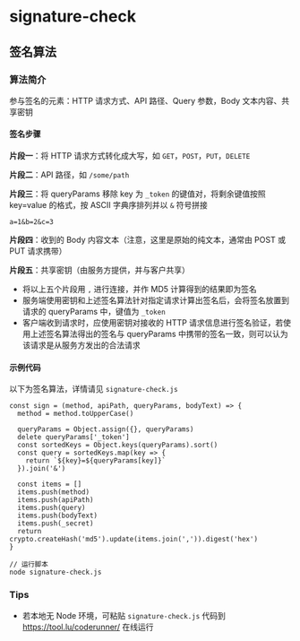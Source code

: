 # signature-check

## 签名算法
### 算法简介
参与签名的元素：HTTP 请求方式、API 路径、Query 参数，Body 文本内容、共享密钥

#### 签名步骤
**片段一**：将 HTTP 请求方式转化成大写，如 `GET`，`POST`，`PUT`，`DELETE`

**片段二**：API 路径，如 `/some/path`

**片段三**：将 queryParams 移除 key 为 `_token` 的键值对，将剩余键值按照 key=value 的格式，按 ASCII 字典序排列并以 `&` 符号拼接

```
a=1&b=2&c=3
```

**片段四**：收到的 Body 内容文本（注意，这里是原始的纯文本，通常由 POST 或 PUT 请求携带）

**片段五**：共享密钥（由服务方提供，并与客户共享）

* 将以上五个片段用 `,` 进行连接，并作 MD5 计算得到的结果即为签名
* 服务端使用密钥和上述签名算法针对指定请求计算出签名后，会将签名放置到请求的 queryParams 中，键值为 `_token`
* 客户端收到请求时，应使用密钥对接收的 HTTP 请求信息进行签名验证，若使用上述签名算法得出的签名与 queryParams 中携带的签名一致，则可以认为该请求是从服务方发出的合法请求

#### 示例代码
以下为签名算法，详情请见 `signature-check.js`

```
const sign = (method, apiPath, queryParams, bodyText) => {
  method = method.toUpperCase()

  queryParams = Object.assign({}, queryParams)
  delete queryParams['_token']
  const sortedKeys = Object.keys(queryParams).sort()
  const query = sortedKeys.map(key => {
    return `${key}=${queryParams[key]}`
  }).join('&')

  const items = []
  items.push(method)
  items.push(apiPath)
  items.push(query)
  items.push(bodyText)
  items.push(_secret)
  return crypto.createHash('md5').update(items.join(',')).digest('hex')
}
```

```
// 运行脚本
node signature-check.js
```

### Tips
* 若本地无 Node 环境，可粘贴 `signature-check.js` 代码到 <https://tool.lu/coderunner/> 在线运行

